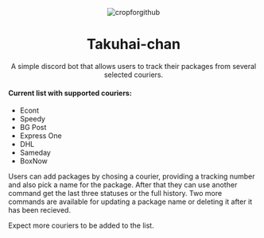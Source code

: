 <p align="center">
  <img src="https://github.com/user-attachments/assets/d9e8615e-bbac-4b90-a829-0bf3fa20d9cf" alt="cropforgithub" />
</p>

<h1 align="center">Takuhai-chan</h1>

<p align="center">
  A simple discord bot that allows users to track their packages from several selected couriers.
</p>

<h4>Current list with supported couriers:</h4>
<ul>
  <li>Econt</li>
  <li>Speedy</li>
  <li>BG Post</li>
  <li>Express One</li>
  <li>DHL</li>
  <li>Sameday</li>
  <li>BoxNow</li>
</ul> 

<p>Users can add packages by chosing a courier, providing a tracking number and also pick a name for the package. After that they can use another command get the last three statuses or the full history. Two more commands are available for updating a package name or deleting it after it has been recieved.</p>
<p>Expect more couriers to be added to the list.</p>
